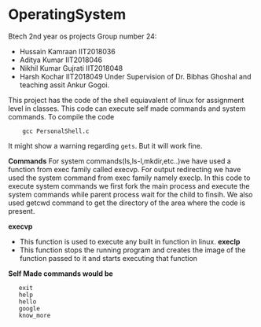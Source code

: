 # OperatingSystem
Btech 2nd year os projects
Group number 24:
-	Hussain Kamraan		IIT2018036
-	Aditya Kumar		IIT2018046
-	Nikhil Kumar Gujrati 	IIT2018048
-	Harsh Kochar		IIT2018049
Under Supervision of Dr. Bibhas Ghoshal and teaching assit Ankur Gogoi.

This project has the code of the shell equiavalent of linux for assignment level in classes.
This code can execute self made commands and system commands.
To compile the code
```
	gcc PersonalShell.c
```
It might show a warning regarding `gets`. But it will work fine.


__Commands__
For system commands(ls,ls-l,mkdir,etc..)we have used a function from exec family called execvp.
For output redirecting we have used the system command from exec family namely execlp.
In this code to execute system commands we first fork the main process and execute the system commands while parent process wait for the child to finsih.
We also used getcwd command to get the directory of the area where the code is present.

__execvp__
-   This function is used to execute any built in function in linux.
__execlp__
-   This function stops the running program and creates the image of the function passed to it and starts executing that function

__Self Made commands would be__
```
   exit
   help
   hello
   google
   know_more
```
